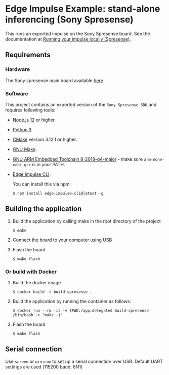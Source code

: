 # Edge Impulse Example: stand-alone inferencing (Sony Spresense)

This runs an exported impulse on the Sony Spresense board. See the documentation at [Running your impulse locally (Spresense)](https://docs.edgeimpulse.com/docs/running-your-impulse-spresense).


## Requirements

### Hardware

The Sony spresense main board available [here](https://developer.sony.com/develop/spresense/buy-now)

### Software

This project contains an exported version of the `Sony Spresense SDK` and requires following tools:

* [Node.js 12](https://nodejs.org/en/download/) or higher.
* [Python 3](https://www.python.org/download/releases/3.0/).
* [CMake](https://cmake.org) version 3.12.1 or higher.
* [GNU Make](https://www.gnu.org/software/make/).
* [GNU ARM Embedded Toolchain 8-2018-q4-major](https://developer.arm.com/tools-and-software/open-source-software/developer-tools/gnu-toolchain/gnu-rm/downloads) - make sure `arm-none-eabi-gcc` is in your PATH.
* [Edge Impulse CLI](https://docs.edgeimpulse.com/docs/cli-installation).

    You can install this via npm:

    ```
    $ npm install edge-impulse-cli@latest -g
    ```

## Building the application

1. Build the application by calling make in the root directory of the project

    ```
    $ make
    ```

1. Connect the board to your computer using USB

1. Flash the board

    ```
    $ make flash
    ```

### Or build with Docker

1. Build the docker image

    ```
    $ docker build -t build-spresense .
    ```

1. Build the application by running the container as follows:

    ```
    $ docker run --rm -it -v $PWD:/app:delegated build-spresense /bin/bash -c "make -j"
    ```

1. Flash the board

    ```
    $ make flash
    ```

## Serial connection

Use `screen` or `minicom` to set up a serial connection over USB. Default UART settings are used (115200 baud, 8N1)
